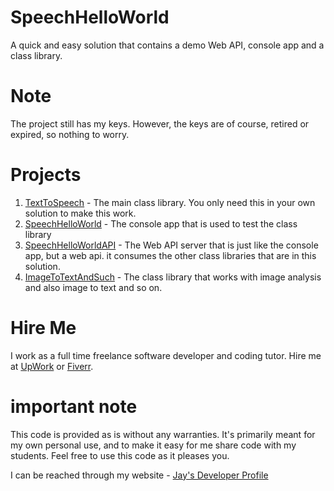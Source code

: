 # SpeechHelloWorld

A quick and easy solution that contains a demo Web API, console app and a class library.

# Note 

The project still has my keys. However, the keys are of course, retired or expired, so nothing to worry. 

# Projects

1. [TextToSpeech](TextToSpeech) - The main class library. You only need this in your own solution to make this work.
1. [SpeechHelloWorld](SpeechHelloWorld) - The console app that is used to test the class library
1. [SpeechHelloWorldAPI](SpeechHelloWorldAPI) - The Web API server that is just like the console app, but a web api. it consumes the other class libraries that are in this solution.
1. [ImageToTextAndSuch](ImageToTextAndSuch) - The class library that works with image analysis and also image to text and so on.

# Hire Me

I work as a full time freelance software developer and coding tutor. Hire me at [UpWork](https://www.upwork.com/fl/vijayasimhabr) or [Fiverr](https://www.fiverr.com/jay_codeguy).

# important note

This code is provided as is without any warranties. It's primarily meant for my own personal use, and to make it easy for me share code with my students. Feel free to use this code as it pleases you.

I can be reached through my website - [Jay's Developer Profile](https://jay-study-nildana.github.io/developerprofile)
